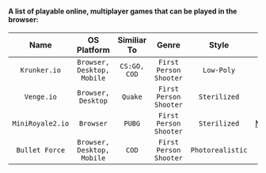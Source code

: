 #### A list of playable online, multiplayer games that can be played in the browser:

| Name | OS Platform | Similiar To | Genre | Style | Browser Link | Company | Engine |
| :-: | :-: | :-: | :-: | :-: | :-: | :-: | :-: |
| `Krunker.io` | `Browser, Desktop, Mobile` | `CS:GO, COD` | `First Person Shooter` | `Low-Poly` | [Krunker.io](https://krunker.io/) | `Yendis Entertainment` | `Unity` |
| `Venge.io` | `Browser, Desktop` | `Quake` | `First Person Shooter` | `Sterilized` | [Venge.io](https://venge.io/) | `Indie` | `PlayCanvas` |
| `MiniRoyale2.io` | `Browser` | `PUBG` | `First Person Shooter` | `Sterilized` | [MiniRoyale2.io](https://miniroyale2.io/) | `Indie` | `PlayCanvas` |
| `Bullet Force` | `Browser, Desktop, Mobile` | `COD` | `First Person Shooter` | `Photorealistic` | [Bullet Force](https://www.crazygames.com/game/bullet-force-multiplayer) | `BlayzeGames` | `Unity` |
